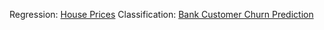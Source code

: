 Regression: [House Prices](https://www.kaggle.com/c/house-prices-advanced-regression-techniques)
Classification: [Bank Customer Churn Prediction](https://www.kaggle.com/kmalit/bank-customer-churn-prediction/data)
